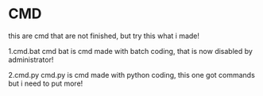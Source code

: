 # CMD
this are cmd that are not finished, but try this what i made!

1.cmd.bat
cmd bat is cmd made with batch coding, that is now disabled by administrator!

2.cmd.py
cmd.py is cmd made with python coding, this one got commands but i need to put more!

